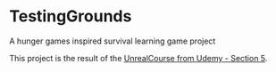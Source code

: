 # TestingGrounds
A hunger games inspired survival learning game project

This project is the result of the [UnrealCourse from Udemy - Section 5](https://www.udemy.com/unrealcourse).
